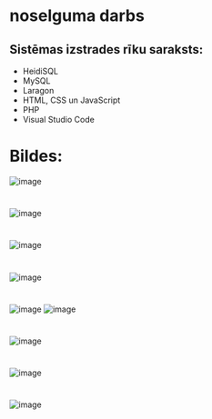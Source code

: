 # noselguma darbs
## Sistēmas izstrades rīku saraksts:
- HeidiSQL
- MySQL
- Laragon
- HTML, CSS un JavaScript
- PHP
- Visual Studio Code
# Bildes:
![image](https://github.com/21DP2RPlin/WEB-projekts/assets/106649131/c218ab2a-b38b-402c-9996-dedee4bba9aa)
#
![image](https://github.com/21DP2RPlin/WEB-projekts/assets/106649131/6b4b3447-0230-4995-bb0c-403125d7cf18)
#
![image](https://github.com/21DP2RPlin/WEB-projekts/assets/106649131/bc4d7249-ff7d-46b2-b8af-776ebafbc696)
#
![image](https://github.com/21DP2RPlin/WEB-projekts/assets/106649131/85e755a9-4e60-4502-bc39-d731a53efbb8)
#
![image](https://github.com/21DP2RPlin/WEB-projekts/assets/106649131/0b0fd415-aba5-4235-87f2-b61d08f0a24d)
![image](https://github.com/21DP2RPlin/WEB-projekts/assets/106649131/8d908169-21d1-4159-8e19-f2f3349d8b84)
#
![image](https://github.com/21DP2RPlin/WEB-projekts/assets/106649131/b3bba21f-249a-4d87-a522-72c2389257cd)
#
![image](https://github.com/21DP2RPlin/WEB-projekts/assets/106649131/06c4b4a9-cbc7-4713-bde3-134a9eff440b)
#
![image](https://github.com/21DP2RPlin/WEB-projekts/assets/106649131/ddbf97df-0135-4466-b7cb-ecf81c850b01)
